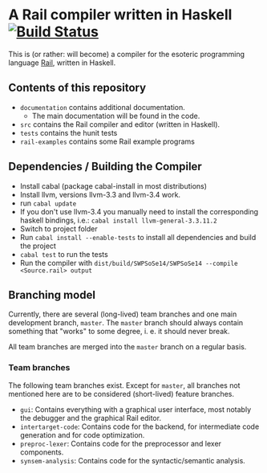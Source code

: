 ﻿# A Rail compiler written in Haskell [![Build Status](https://travis-ci.org/SWP-Ubau-SoSe2014-Haskell/SWPSoSe14.svg?branch=master)](https://travis-ci.org/SWP-Ubau-SoSe2014-Haskell/SWPSoSe14)

This is (or rather: will become) a compiler for the esoteric programming
language [Rail](http://esolangs.org/wiki/Rail), written in Haskell.

## Contents of this repository

- `documentation` contains additional documentation.
  - The main documentation will be found in the code.
- `src` contains the Rail compiler and editor (written in Haskell).
- `tests` contains the hunit tests
- `rail-examples` contains some Rail example programs

## Dependencies / Building the Compiler

- Install cabal (package cabal-install in most distributions)
- Install llvm, versions llvm-3.3 and llvm-3.4 work.
- run `cabal update`
- If you don't use llvm-3.4 you manually need to install the corresponding haskell bindings, i.e.: `cabal install llvm-general-3.3.11.2`
- Switch to project folder
- Run `cabal install --enable-tests` to install all dependencies and build the project
- `cabal test` to run the tests
- Run the compiler with `dist/build/SWPSoSe14/SWPSoSe14 --compile <Source.rail> output`

## Branching model

Currently, there are several (long-lived) team branches and one main development branch,
`master`. The `master` branch should always contain something that "works" to
some degree, i. e. it should never break.

All team branches are merged into the `master` branch on a regular basis.

### Team branches

The following team branches exist. Except for `master`, all branches not mentioned
here are to be considered (short-lived) feature branches.

- `gui`: Contains everything with a graphical user interface, most notably the debugger
    and the graphical Rail editor.
- `intertarget-code`: Contains code for the backend, for intermediate code generation and
    for code optimization.
- `preproc-lexer`: Contains code for the preprocessor and lexer components.
- `synsem-analysis`: Contains code for the syntactic/semantic analysis.
